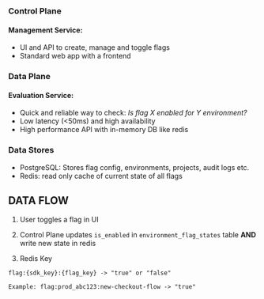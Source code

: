 ### Control Plane 

#### Management Service:
- UI and API to create, manage and toggle flags
- Standard web app with a frontend

### Data Plane

#### Evaluation Service:
- Quick and reliable way to check: *Is flag X enabled for Y environment?*
- Low latency (<50ms) and high availability
- High performance API with in-memory DB like redis

### Data Stores
- PostgreSQL: Stores flag config, environments, projects, audit logs etc.
- Redis: read only cache of current state of all flags


## DATA FLOW

1. User toggles a flag in UI
2. Control Plane updates `is_enabled` in `environment_flag_states` table **AND** write new state in redis

3. Redis Key
```
flag:{sdk_key}:{flag_key} -> "true" or "false"

Example: flag:prod_abc123:new-checkout-flow -> "true"
```